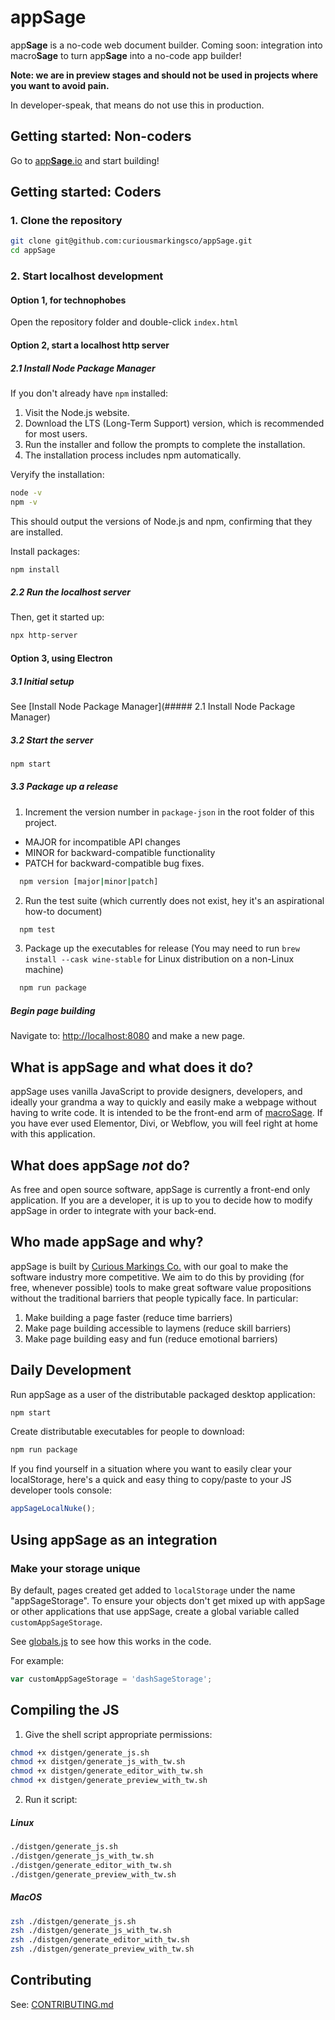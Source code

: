 # app**Sage**
app**Sage** is a no-code web document builder. Coming soon: integration into macro**Sage** to turn app**Sage** into a no-code app builder!

**Note: we are in preview stages and should not be used in projects where you want to avoid pain.**

In developer-speak, that means do not use this in production.

## Getting started: Non-coders
Go to [app**Sage**.io](https://appSage.io/) and start building!

## Getting started: Coders

### 1. Clone the repository
```sh
git clone git@github.com:curiousmarkingsco/appSage.git
cd appSage
```

### 2. Start localhost development

#### Option 1, for technophobes
Open the repository folder and double-click `index.html`

#### Option 2, start a localhost http server

##### 2.1 Install Node Package Manager
If you don't already have `npm` installed:
1.	Visit the Node.js website.
2.	Download the LTS (Long-Term Support) version, which is recommended for most users.
3.	Run the installer and follow the prompts to complete the installation.
4.	The installation process includes npm automatically.

Veryify the installation:
```sh
node -v
npm -v
```
This should output the versions of Node.js and npm, confirming that they are installed.

Install packages:
```sh
npm install
```

##### 2.2 Run the localhost server
Then, get it started up:
```sh
npx http-server
```

#### Option 3, using Electron

##### 3.1 Initial setup

See [Install Node Package Manager](##### 2.1 Install Node Package Manager)

##### 3.2 Start the server  

```sh
npm start
```

##### 3.3 Package up a release
1. Increment the version number in `package-json` in the root folder of this project.
  * MAJOR for incompatible API changes
  * MINOR for backward-compatible functionality
  * PATCH for backward-compatible bug fixes.
  ```sh
    npm version [major|minor|patch]
  ```
2. Run the test suite (which currently does not exist, hey it's an aspirational how-to document)
  ```sh
    npm test
  ```
3. Package up the executables for release
   (You may need to run `brew install --cask wine-stable` for Linux distribution on a non-Linux machine)
  ```sh
    npm run package
  ```


##### Begin page building
Navigate to: [http://localhost:8080](http://localhost:8080) and make a new page.

## What is app**Sage** and what does it do?
appSage uses vanilla JavaScript to provide designers, developers, and ideally your grandma a way to quickly and easily make a webpage without having to write code. It is intended to be the front-end arm of [macroSage](https://macrosage.io/). If you have ever used Elementor, Divi, or Webflow, you will feel right at home with this application.

## What does app**Sage** *not* do?
As free and open source software, appSage is currently a front-end only application. If you are a developer, it is up to you to decide how to modify appSage in order to integrate with your back-end.

## Who made app**Sage** and why?
appSage is built by [Curious Markings Co.](https://curiousmarkings.com) with our goal to make the software industry more competitive. We aim to do this by providing (for free, whenever possible) tools to make great software value propositions without the traditional barriers that people typically face. In particular:
1. Make building a page faster (reduce time barriers)
2. Make page building accessible to laymens (reduce skill barriers)
3. Make page building easy and fun (reduce emotional barriers)

## Daily Development

Run appSage as a user of the distributable packaged desktop application:
```sh
npm start
```

Create distributable executables for people to download:
```sh
npm run package
```

If you find  yourself in a situation where you want to easily clear your localStorage, here's a quick and easy thing to copy/paste to your JS developer tools console:

```js
appSageLocalNuke();
```

## Using appSage as an integration

### Make your storage unique
By default, pages created get added to `localStorage` under the name "appSageStorage". To ensure your objects don't get mixed up with appSage or other applications that use appSage, create a global variable called `customAppSageStorage`.

See [globals.js](https://github.com/curiousmarkingsco/appSage/blob/main/app/js/editor/globals.js) to see how this works in the code.

For example:
```js
var customAppSageStorage = 'dashSageStorage';
```

## Compiling the JS

1. Give the shell script appropriate permissions:
```sh
chmod +x distgen/generate_js.sh
chmod +x distgen/generate_js_with_tw.sh
chmod +x distgen/generate_editor_with_tw.sh
chmod +x distgen/generate_preview_with_tw.sh
```

2. Run it script:
##### Linux
```sh
./distgen/generate_js.sh
./distgen/generate_js_with_tw.sh
./distgen/generate_editor_with_tw.sh
./distgen/generate_preview_with_tw.sh
```
##### MacOS
```sh
zsh ./distgen/generate_js.sh
zsh ./distgen/generate_js_with_tw.sh
zsh ./distgen/generate_editor_with_tw.sh
zsh ./distgen/generate_preview_with_tw.sh
```

## Contributing
See: [CONTRIBUTING.md](https://github.com/curiousmarkingsco/appSage/blob/main/CONTRIBUTING.md)
